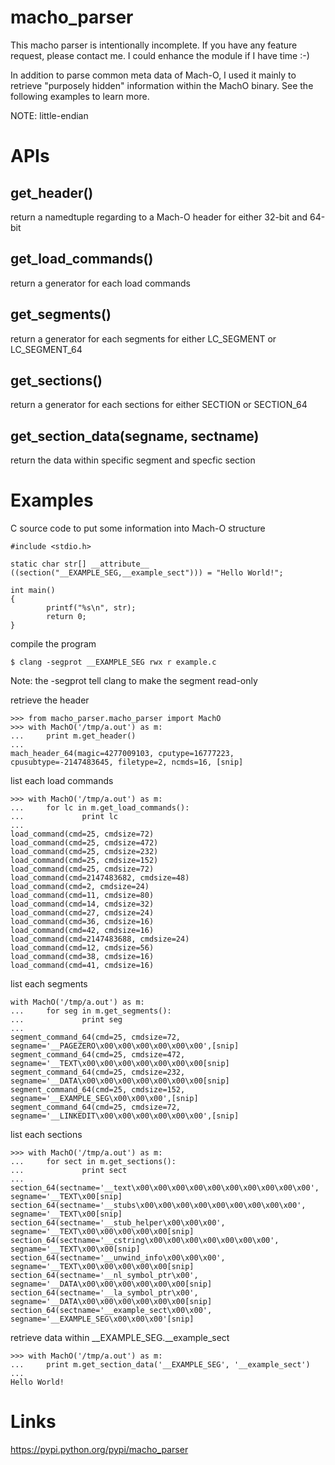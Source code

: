# macho_parser

This macho parser is intentionally incomplete.  If you have any feature request, please contact me.  I could enhance the module if I have time :-)

In addition to parse common meta data of Mach-O, I used it mainly to retrieve "purposely hidden" information within the MachO binary.  See the following examples to learn more.

NOTE: little-endian

# APIs
## get_header()
return a namedtuple regarding to a Mach-O header for either 32-bit and 64-bit
## get_load_commands()
return a generator for each load commands
## get_segments()
return a generator for each segments for either LC_SEGMENT or LC_SEGMENT_64
## get_sections()
return a generator for each sections for either SECTION or SECTION_64
## get_section_data(segname, sectname)
return the data within specific segment and specfic section

# Examples
C source code to put some information into Mach-O structure
```
#include <stdio.h>

static char str[] __attribute__ ((section("__EXAMPLE_SEG,__example_sect"))) = "Hello World!";

int main()
{
        printf("%s\n", str);
        return 0;
}
```

compile the program
```
$ clang -segprot __EXAMPLE_SEG rwx r example.c
```
Note: the -segprot tell clang to make the segment read-only

retrieve the header
```
>>> from macho_parser.macho_parser import MachO
>>> with MachO('/tmp/a.out') as m:
...     print m.get_header()
...
mach_header_64(magic=4277009103, cputype=16777223, cpusubtype=-2147483645, filetype=2, ncmds=16, [snip]
```

list each load commands
```
>>> with MachO('/tmp/a.out') as m:
...     for lc in m.get_load_commands():
...             print lc
...
load_command(cmd=25, cmdsize=72)
load_command(cmd=25, cmdsize=472)
load_command(cmd=25, cmdsize=232)
load_command(cmd=25, cmdsize=152)
load_command(cmd=25, cmdsize=72)
load_command(cmd=2147483682, cmdsize=48)
load_command(cmd=2, cmdsize=24)
load_command(cmd=11, cmdsize=80)
load_command(cmd=14, cmdsize=32)
load_command(cmd=27, cmdsize=24)
load_command(cmd=36, cmdsize=16)
load_command(cmd=42, cmdsize=16)
load_command(cmd=2147483688, cmdsize=24)
load_command(cmd=12, cmdsize=56)
load_command(cmd=38, cmdsize=16)
load_command(cmd=41, cmdsize=16)
```

list each segments
```
with MachO('/tmp/a.out') as m:
...     for seg in m.get_segments():
...             print seg
...
segment_command_64(cmd=25, cmdsize=72, segname='__PAGEZERO\x00\x00\x00\x00\x00\x00',[snip]
segment_command_64(cmd=25, cmdsize=472, segname='__TEXT\x00\x00\x00\x00\x00\x00\x00[snip]
segment_command_64(cmd=25, cmdsize=232, segname='__DATA\x00\x00\x00\x00\x00\x00\x00[snip]
segment_command_64(cmd=25, cmdsize=152, segname='__EXAMPLE_SEG\x00\x00\x00',[snip]
segment_command_64(cmd=25, cmdsize=72, segname='__LINKEDIT\x00\x00\x00\x00\x00\x00',[snip]
```

list each sections
```
>>> with MachO('/tmp/a.out') as m:
...     for sect in m.get_sections():
...             print sect
...
section_64(sectname='__text\x00\x00\x00\x00\x00\x00\x00\x00\x00\x00', segname='__TEXT\x00[snip]
section_64(sectname='__stubs\x00\x00\x00\x00\x00\x00\x00\x00\x00', segname='__TEXT\x00[snip]
section_64(sectname='__stub_helper\x00\x00\x00', segname='__TEXT\x00\x00\x00\x00\x00[snip]
section_64(sectname='__cstring\x00\x00\x00\x00\x00\x00\x00', segname='__TEXT\x00\x00[snip]
section_64(sectname='__unwind_info\x00\x00\x00', segname='__TEXT\x00\x00\x00\x00\x00[snip]
section_64(sectname='__nl_symbol_ptr\x00', segname='__DATA\x00\x00\x00\x00\x00\x00[snip]
section_64(sectname='__la_symbol_ptr\x00', segname='__DATA\x00\x00\x00\x00\x00\x00[snip]
section_64(sectname='__example_sect\x00\x00', segname='__EXAMPLE_SEG\x00\x00\x00'[snip]
```

retrieve data within __EXAMPLE_SEG.__example_sect
```
>>> with MachO('/tmp/a.out') as m:
...     print m.get_section_data('__EXAMPLE_SEG', '__example_sect')
...
Hello World!
```

# Links

https://pypi.python.org/pypi/macho_parser
